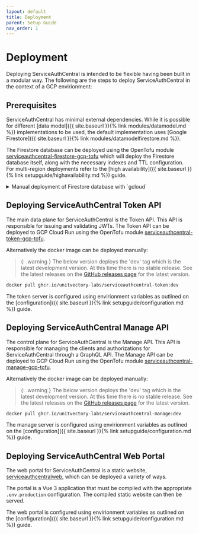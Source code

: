```yaml
---
layout: default
title: Deployment
parent: Setup Guide
nav_order: 1
---
```


# Deployment

Deploying ServiceAuthCentral is intended to be flexible having been built in a modular way. The following are the steps to deploy ServiceAuthCentral in the context of a GCP envirionment:

## Prerequisites

ServiceAuthCentral has minimal external dependencies.  While it is possible for different [data model]({{ site.baseurl }}{% link modules/datamodel.md %}) implementations to be used, the default implementation uses [Google Firestore]({{ site.baseurl }}{% link modules/datamodelfirestore.md %}).

The Firestore database can be deployed using the OpenTofu module [serviceauthcentral-firestore-gcp-tofu](https://github.com/UnitVectorY-Labs/serviceauthcentral-firestore-gcp-tofu) which will deploy the Firestore database itself, along with the necessary indexes and TTL configuration.  For multi-region deployments refer to the  [high availability]({{ site.baseurl }}{% link setupguide/highavailability.md %}) guide.

<details>
<summary>Manual deployment of Firestore database with `gcloud`</summary>
<div markdown="span">
```bash
# This example creates a Firestore database named 'serviceauthcentral' in the us-east4 region

# Create Firestore database (if needed)
gcloud firestore databases create \
  --database="serviceauthcentral" \
  --location="us-east4" \
  --type="firestore-native"

# Create Firestore Index for authorizations (audience ASC, subject ASC)
gcloud firestore indexes composite create \
  --database="serviceauthcentral" \
  --collection-group="authorizations" \
  --field-config="field-path=audience,order=ASCENDING" \
  --field-config="field-path=subject,order=ASCENDING"

# Create Firestore Index for authorizations (subject ASC, audience ASC)
gcloud firestore indexes composite create \
  --database="serviceauthcentral" \
  --collection-group="authorizations" \
  --field-config="field-path=subject,order=ASCENDING" \
  --field-config="field-path=audience,order=ASCENDING"

# Set TTL for 'keys' collection
gcloud firestore fields ttls update ttl \
  --collection-group="keys" \
  --database="serviceauthcentral" \
  --enable-ttl

# Set TTL for 'loginCodes' collection
gcloud firestore fields ttls update ttl \
  --collection-group="loginCodes" \
  --database="serviceauthcentral" \
  --enable-ttl

# Set TTL for 'loginStates' collection
gcloud firestore fields ttls update ttl \
  --collection-group="loginStates" \
  --database="serviceauthcentral" \
  --enable-ttl
```
</div>
</details>

The KMS key ring and key are used for signing and verifying JWTs.  The key ring and key can be created using the OpenTofu module [serviceauthcentral-kms-gcp-tofu](https://github.com/UnitVectorY-Labs/serviceauthcentral-kms-gcp-tofu). The recommendation here would be to use a global location for the key ring and key so it can be used in any region. 

<details>
<summary>Manual deployment of KMS keyring and signing key with `gcloud`</summary>
<div markdown="span">
```bash
# Create the KMS key ring
gcloud kms keyrings create "serviceauthcentral-key-ring" \
  --location="global"

# Create the KMS asymmetric signing key
gcloud kms keys create "serviceauthcentral-sign-key" \
  --location="global" \
  --keyring="serviceauthcentral-key-ring" \
  --purpose="asymmetric-signing" \
  --destroy-scheduled-duration="1d" \
  --protection-level="software" \
  --default-algorithm="rsa-sign-pkcs1-2048-sha256" \
  --skip-initial-version-creation
```
</div>
</details>

## Deploying ServiceAuthCentral Token API

The main data plane for ServiceAuthCentral is the Token API.  This API is responsible for issuing and validating JWTs.  The Token API can be deployed to GCP Cloud Run using the OpenTofu module [serviceauthcentral-token-gcp-tofu](https://github.com/UnitVectorY-Labs/serviceauthcentral-token-gcp-tofu).

Alternatively the docker image can be deployed manually:

> {: .warning }
> The below version deploys the 'dev' tag which is the latest development version. At this time there is no stable release.  See the latest releases on the [GitHub releases page](https://github.com/UnitVectorY-Labs/ServiceAuthCentral/pkgs/container/serviceauthcentral-token) for the latest version.

```bash
docker pull ghcr.io/unitvectory-labs/serviceauthcentral-token:dev
```

The token server is configured using envirionment variables as outlined on the [configuration]({{ site.baseurl }}{% link setupguide/configuration.md %}) guide.

## Deploying ServiceAuthCentral Manage API

The control plane for ServiceAuthCentral is the Manage API.  This API is responsible for managing the clients and authorizations for ServiceAuthCentral through a GraphQL API.  The Manage API can be deployed to GCP Cloud Run using the OpenTofu module [serviceauthcentral-manage-gcp-tofu](https://github.com/UnitVectorY-Labs/serviceauthcentral-manage-gcp-tofu).

Alternatively the docker image can be deployed manually:

> {: .warning }
> The below version deploys the 'dev' tag which is the latest development version. At this time there is no stable release.  See the latest releases on the [GitHub releases page](https://github.com/UnitVectorY-Labs/ServiceAuthCentral/pkgs/container/serviceauthcentral-manage) for the latest version.

```bash
docker pull ghcr.io/unitvectory-labs/serviceauthcentral-manage:dev
```

The manage server is configured using envirionment variables as outlined on the [configuration]({{ site.baseurl }}{% link setupguide/configuration.md %}) guide.

## Deploying ServiceAuthCentral Web Portal

The web portal for ServiceAuthCentral is a static website, [serviceauthcentralweb](https://github.com/UnitVectorY-Labs/serviceauthcentralweb), which can be deployed a variety of ways.

The portal is a Vue 3 application that must be compiled with the appropriate `.env.production` configuration. The compiled static website can then be served.

The web portal is configured using envirionment variables as outlined on the [configuration]({{ site.baseurl }}{% link setupguide/configuration.md %}) guide.
